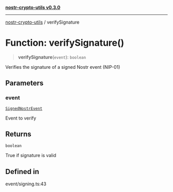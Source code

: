 [**nostr-crypto-utils v0.3.0**](../README.md)

***

[nostr-crypto-utils](../globals.md) / verifySignature

# Function: verifySignature()

> **verifySignature**(`event`): `boolean`

Verifies the signature of a signed Nostr event (NIP-01)

## Parameters

### event

[`SignedNostrEvent`](../interfaces/SignedNostrEvent.md)

Event to verify

## Returns

`boolean`

True if signature is valid

## Defined in

event/signing.ts:43
